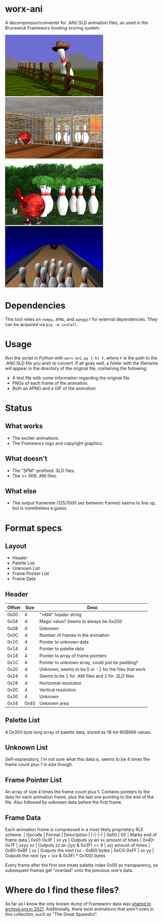 # worx-ani

A decompressor/converter for .ANI/.SLD animation files, as used in the Brunswick Frameworx bowling scoring system.

![](/example/img1.gif) ![](/example/img2.gif)

![](/example/img3.gif) ![](/example/img4.gif) 

# Dependencies
This tool relies on `numpy`, `APNG`, and `apnggif` for external dependencies. They can be acquired via `pip -m install`.

# Usage
Run the script in Python with `worx-ani.py [-h] F`, where `F` is the path to the .ANI/.SLD file you wish to convert. If all goes well, a folder with the filename will appear in the directory of the original file, containing the following:
* A text file with some information regarding the original file.
* PNGs of each frame of the animation.
* Both an APNG and a GIF of the animation.

# Status
## What works
* The exciter animations.
* The Frameworx logo and copyright graphics.
## What doesn't
* The "SPM"-prefixed .SLD files.
* The <= 5KB .ANI files.
## What else
* The output framerate (125/1000 sec between frames) seems to line up, but is nonetheless a guess.

# Format specs 
## Layout
* Header
* Palette List
* Unknown List
* Frame Pointer List
* Frame Data
## Header
| Offset | Size | Desc |
|---------|-----|------|
|0x00| 4 | "*ANI" header string
|0x04| 4 | Magic value? Seems to always be 0x200
|0x08| 4 | Unknown
|0x0C| 4 | Number of frames in the animation
|0x10| 4 | Pointer to unknown data
|0x14| 4 | Pointer to palette data
|0x18| 4 | Pointer to array of frame pointers
|0x1C| 4 | Pointer to unknown array, could just be padding?
|0x20| 4 | Unknown, seems to be 0 or -1 for the files that work
|0x24| 4 | Seems to be 1 for .ANI files and 2 for .SLD files
|0x28| 4 | Horizontal resolution
|0x2C| 4 | Vertical resolution
|0x30| 4 | Unknown
|0x34|0x40| Unknown area
## Palette List
A 0x300 byte long array of palette data, stored as 18-bit RGB666 values.
## Unknown List
Self-explanatory, I'm not sure what this data is, seems to be 4 times the frame count plus 1 in size though.
## Frame Pointer List
An array of size 4 times the frame count plus 1. Contains pointers to the data for each animation frame, plus the last one pointing to the end of the file. Also followed by unknown data before the first frame.
## Frame Data
Each animation frame is compressed in a most likely proprietary RLE scheme.
| Opcode | Format | Description |
|-|-|-|
| 0x00 | 00 | Marks end of frame data
| 0x01-0x3F | xx yy | Outputs yy an xx amount of times
| 0x40-0x7F | xxyy zz | Outputs zz an ((yy & 0x3F) << 8 \| xx) amount of times
| 0x80-0xBF | xx | Outputs the next (xx - 0x80) bytes
| 0xC0-0xFF | xx yy | Outputs the next (yy + (xx & 0x3F) * 0x100)  bytes

Every frame after the first one treats palette index 0x00 as transparency, so subsequent frames get "overlaid" onto the previous one's data.

# Where do I find these files?
As far as I know the only known dump of Frameworx data was [shared to archive.org in 2021](https://archive.org/details/brunswick-frameworx-10pin-animations-sounds).
Additionally, there exist animations that aren't even in this collection, such as "The Great Sparedini".
